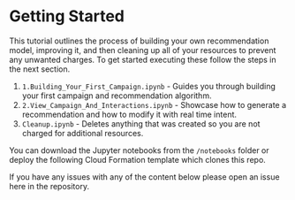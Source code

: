 # Getting Started

This tutorial outlines the process of building your own recommendation model, improving it, and then cleaning up all of your resources to prevent any unwanted charges. To get started executing these follow the steps in the next section.

1. `1.Building_Your_First_Campaign.ipynb`  - Guides you through building your first campaign and recommendation algorithm. 
2. `2.View_Campaign_And_Interactions.ipynb` - Showcase how to generate a recommendation and how to modify it with real time intent. 
4. `Cleanup.ipynb` - Deletes anything that was created so you are not charged for additional resources.

You can download the Jupyter notebooks from the `/notebooks` folder or deploy the following Cloud Formation template which clones this repo.

If you have any issues with any of the content below please open an issue here in the repository.